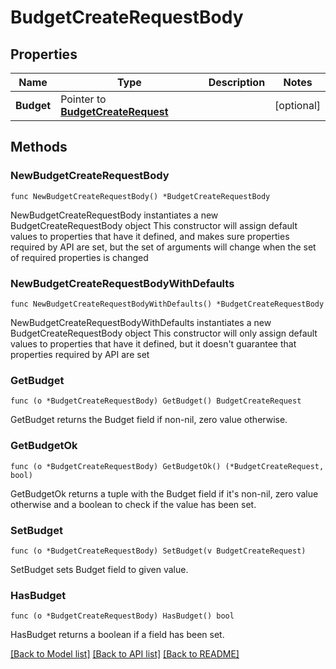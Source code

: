 # BudgetCreateRequestBody

## Properties

Name | Type | Description | Notes
------------ | ------------- | ------------- | -------------
**Budget** | Pointer to [**BudgetCreateRequest**](BudgetCreateRequest.md) |  | [optional] 

## Methods

### NewBudgetCreateRequestBody

`func NewBudgetCreateRequestBody() *BudgetCreateRequestBody`

NewBudgetCreateRequestBody instantiates a new BudgetCreateRequestBody object
This constructor will assign default values to properties that have it defined,
and makes sure properties required by API are set, but the set of arguments
will change when the set of required properties is changed

### NewBudgetCreateRequestBodyWithDefaults

`func NewBudgetCreateRequestBodyWithDefaults() *BudgetCreateRequestBody`

NewBudgetCreateRequestBodyWithDefaults instantiates a new BudgetCreateRequestBody object
This constructor will only assign default values to properties that have it defined,
but it doesn't guarantee that properties required by API are set

### GetBudget

`func (o *BudgetCreateRequestBody) GetBudget() BudgetCreateRequest`

GetBudget returns the Budget field if non-nil, zero value otherwise.

### GetBudgetOk

`func (o *BudgetCreateRequestBody) GetBudgetOk() (*BudgetCreateRequest, bool)`

GetBudgetOk returns a tuple with the Budget field if it's non-nil, zero value otherwise
and a boolean to check if the value has been set.

### SetBudget

`func (o *BudgetCreateRequestBody) SetBudget(v BudgetCreateRequest)`

SetBudget sets Budget field to given value.

### HasBudget

`func (o *BudgetCreateRequestBody) HasBudget() bool`

HasBudget returns a boolean if a field has been set.


[[Back to Model list]](../README.md#documentation-for-models) [[Back to API list]](../README.md#documentation-for-api-endpoints) [[Back to README]](../README.md)


